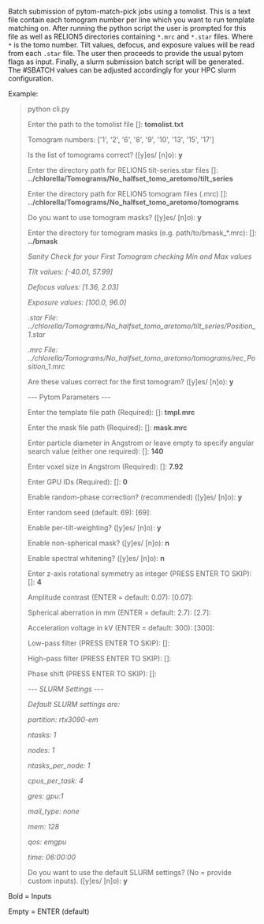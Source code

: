 Batch submission of pytom-match-pick jobs using a tomolist. This is a text file contain each tomogram number per line which you want to run template matching on.
After running the python script the user is prompted for this file as well as RELION5 directories containing `*.mrc` and `*.star` files.
Where `*` is the tomo number. Tilt values, defocus, and exposure values will be read from each `.star` file. 
The user then proceeds to provide the usual pytom flags as input. Finally, a slurm submission batch script will be generated.
The #SBATCH values can be adjusted accordingly for your HPC slurm configuration.

Example: 

> python cli.py
> 
> Enter the path to the tomolist file []: **tomolist.txt**
> 
> Tomogram numbers: ['1', '2', '6', '8', '9', '10', '13', '15', '17']
> 
> Is the list of tomograms correct? ([y]es/ [n]o): **y**
> 
> Enter the directory path for RELION5 tilt-series.star files []: **../chlorella/Tomograms/No_halfset_tomo_aretomo/tilt_series**
> 
> Enter the directory path for RELION5 tomogram files (.mrc) []: **../chlorella/Tomograms/No_halfset_tomo_aretomo/tomograms**
>
> Do you want to use tomogram masks? ([y]es/ [n]o): **y**
>
> Enter the directory for tomogram masks (e.g. path/to/bmask_*.mrc): []: **../bmask**
>
> _Sanity Check for your First Tomogram checking Min and Max values_
> 
> _Tilt values: [-40.01, 57.99]_
> 
> _Defocus values: [1.36, 2.03]_
> 
> _Exposure values: [100.0, 96.0]_
> 
> _.star File: ../chlorella/Tomograms/No_halfset_tomo_aretomo/tilt_series/Position_1.star_
> 
> _.mrc File: ../chlorella/Tomograms/No_halfset_tomo_aretomo/tomograms/rec_Position_1.mrc_
> 
> Are these values correct for the first tomogram? ([y]es/ [n]o): **y**
>
> 
>--- Pytom Parameters ---
> 
> Enter the template file path (Required): []: **tmpl.mrc**
>
> Enter the mask file path (Required): []: **mask.mrc**
>
> Enter particle diameter in Angstrom or leave empty to specify angular search value (either one required): []: **140**
>
> Enter voxel size in Angstrom (Required): []: **7.92**
>
> Enter GPU IDs (Required): []: **0**
>
> Enable random-phase correction? (recommended) ([y]es/ [n]o): **y**
>
> Enter random seed (default: 69): [69]:
>
> Enable per-tilt-weighting? ([y]es/ [n]o): **y**
>
> Enable non-spherical mask? ([y]es/ [n]o): **n**
>
> Enable spectral whitening? ([y]es/ [n]o): **n**
>
> Enter z-axis rotational symmetry as integer (PRESS ENTER TO SKIP): []: **4**
>
> Amplitude contrast (ENTER = default: 0.07): [0.07]:
>
> Spherical aberration in mm (ENTER = default: 2.7): [2.7]:
>
> Acceleration voltage in kV (ENTER = default: 300): [300]:
>
> Low-pass filter (PRESS ENTER TO SKIP): []:
>
> High-pass filter (PRESS ENTER TO SKIP): []:
>
> Phase shift (PRESS ENTER TO SKIP): []:
>
> 
> _--- SLURM Settings ---_
> 
> _Default SLURM settings are:_
> 
> _partition: rtx3090-em_
> 
> _ntasks: 1_
> 
> _nodes: 1_
> 
> _ntasks_per_node: 1_
>
> _cpus_per_task: 4_
> 
> _gres: gpu:1_
> 
> _mail_type: none_
> 
> _mem: 128_
> 
> _qos: emgpu_
>
> _time: 06:00:00_
> 
> Do you want to use the default SLURM settings? (No = provide custom inputs). ([y]es/ [n]o): **y**


Bold = Inputs

Empty = ENTER (default)
